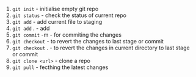 1. `git init` - initialise empty git repo
2. `git status` - check the status of current repo
3. `git add` <filename> - add current file to staging
4. `git add` . - add 
5. `git commit` -m <message> - for commiting the changes
6. `git checkout` <filename> - to revert the changes to last stage or commit
6. `git checkout` . - to revert the changes in current directory to last stage or commit
7. `git clone <url>` - clone a repo
7. `git pull` - fecthing the latest changes